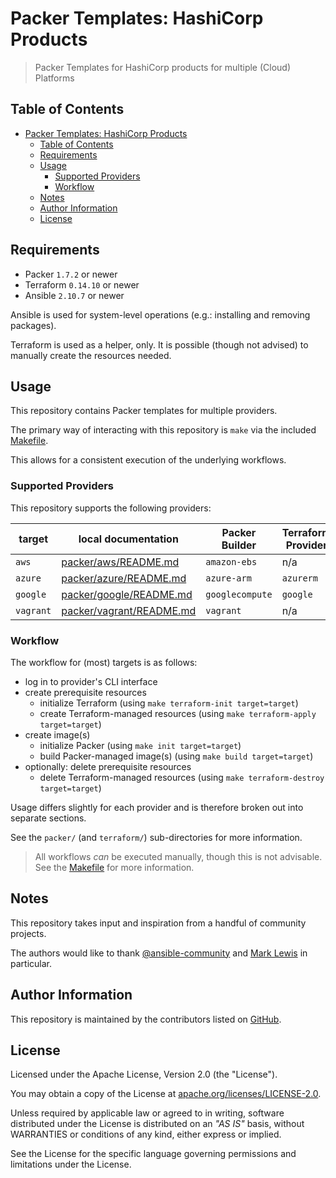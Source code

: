 # Packer Templates: HashiCorp Products

> Packer Templates for HashiCorp products for multiple (Cloud) Platforms

## Table of Contents

- [Packer Templates: HashiCorp Products](#packer-templates-hashicorp-products)
  - [Table of Contents](#table-of-contents)
  - [Requirements](#requirements)
  - [Usage](#usage)
    - [Supported Providers](#supported-providers)
    - [Workflow](#workflow)
  - [Notes](#notes)
  - [Author Information](#author-information)
  - [License](#license)

## Requirements

- Packer `1.7.2` or newer
- Terraform `0.14.10` or newer
- Ansible `2.10.7` or newer

Ansible is used for system-level operations (e.g.: installing and removing packages).

Terraform is used as a helper, only. It is possible (though not advised) to manually create the resources needed.

## Usage

This repository contains Packer templates for multiple providers.

The primary way of interacting with this repository is `make` via the included [Makefile](Makefile).

This allows for a consistent execution of the underlying workflows.

### Supported Providers

This repository supports the following providers:

| target    | local documentation                                  | Packer Builder  | Terraform Provider |
|-----------|------------------------------------------------------|-----------------|--------------------|
| `aws`     | [packer/aws/README.md](packer/aws/README.md)         | `amazon-ebs`    | n/a                |
| `azure`   | [packer/azure/README.md](packer/azure/README.md)     | `azure-arm`     | `azurerm`          |
| `google`  | [packer/google/README.md](packer/google/README.md)   | `googlecompute` | `google`           |
| `vagrant` | [packer/vagrant/README.md](packer/vagrant/README.md) | `vagrant`       | n/a                |

### Workflow

The workflow for (most) targets is as follows:

- log in to provider's CLI interface
- create prerequisite resources
  - initialize Terraform (using `make terraform-init target=target`)
  - create Terraform-managed resources (using `make terraform-apply target=target`)
- create image(s)
  - initialize Packer (using `make init target=target`)
  - build Packer-managed image(s) (using `make build target=target`)
- optionally: delete prerequisite resources
  - delete Terraform-managed resources (using `make terraform-destroy target=target`)

Usage differs slightly for each provider and is therefore broken out into separate sections.

See the `packer/` (and `terraform/`) sub-directories for more information.

> All workflows _can_ be executed manually, though this is not advisable. See the [Makefile](Makefile) for more information.

## Notes

This repository takes input and inspiration from a handful of community projects.

The authors would like to thank [@ansible-community](https://github.com/ansible-community?q=hashicorp) and [Mark Lewis](https://github.com/ml4/base) in particular.

## Author Information

This repository is maintained by the contributors listed on [GitHub](https://github.com/operatehappy/packer-hashicorp/graphs/contributors).

## License

Licensed under the Apache License, Version 2.0 (the "License").

You may obtain a copy of the License at [apache.org/licenses/LICENSE-2.0](http://www.apache.org/licenses/LICENSE-2.0).

Unless required by applicable law or agreed to in writing, software distributed under the License is distributed on an _"AS IS"_ basis, without WARRANTIES or conditions of any kind, either express or implied.

See the License for the specific language governing permissions and limitations under the License.
